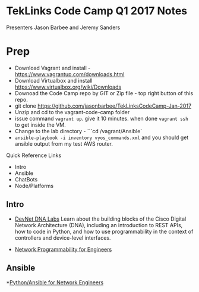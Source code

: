 # TekLinks Code Camp Q1 2017 Notes
Presenters Jason Barbee and Jeremy Sanders

# Prep 
* Download Vagrant and install - https://www.vagrantup.com/downloads.html
* Download Virtualbox and install https://www.virtualbox.org/wiki/Downloads
* Downoad the Code Camp repo by GIT or Zip file - top right button of this repo.
* git clone https://github.com/jasonbarbee/TekLinksCodeCamp-Jan-2017 
* Unzip and cd to the vagrant-code-camp folder
* issue command ```vagrant up```. give it 10 minutes. when done ```vagrant ssh``` to get inside the VM. 
* Change to the lab directory - ```cd /vagrant/Ansible`  
* ```ansible-playbook -i inventory vyos_commands.xml``` and you should get ansible output from my test AWS router.

Quick Reference Links
* Intro
* Ansible
* ChatBots
* Node/Platforms


## Intro

* [DevNet DNA Labs](https://learninglabs.cisco.com/tracks/devnet-express-dna?utm_source=brtiller_dna_lrntrkt1&utm_medium=blog&utm_campaign=dnamarketing)
Learn about the building blocks of the Cisco Digital Network Architecture (DNA), including an introduction to REST APIs, how to code in Python, and how to use programmability in the context of controllers and device-level interfaces.

* [Network Programmability for Engineers](https://learninglabs.cisco.com/tracks/netprog-eng)

## Ansible 

*[Python/Ansible for Network Engineers](https://pynet.twb-tech.com)
